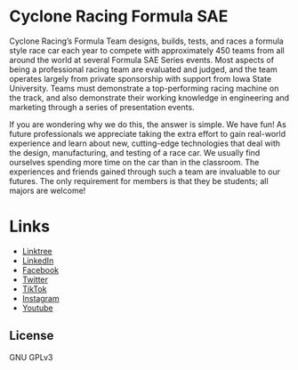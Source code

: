 # Cyclone Racing Formula SAE

Cyclone Racing’s Formula Team designs, builds, tests, and races a formula style race car each year to compete with approximately 450 teams from all around the world at several Formula SAE Series events. Most aspects of being a professional racing team are evaluated and judged, and the team operates largely from private sponsorship with support from Iowa State University. Teams must demonstrate a top-performing racing machine on the track, and also demonstrate their working knowledge in engineering and marketing through a series of presentation events.

If you are wondering why we do this, the answer is simple. We have fun! As future professionals we appreciate taking the extra effort to gain real-world experience and learn about new, cutting-edge technologies that deal with the design, manufacturing, and testing of a race car. We usually find ourselves spending more time on the car than in the classroom. The experiences and friends gained through such a team are invaluable to our futures. The only requirement for members is that they be students; all majors are welcome!

# Links
- [Linktree](https://linktr.ee/cycloneracing)
- [LinkedIn](https://www.linkedin.com/company/cyclone-racing/)
- [Facebook](https://www.facebook.com/CycloneRacingUS/)
- [Twitter](https://twitter.com/cycloneracingus?lang=en)
- [TikTok](https://www.tiktok.com/@cycloneracing)
- [Instagram](https://www.instagram.com/cycloneracingus/)
- [Youtube](https://www.youtube.com/channel/UCQaE_Bqq185kTRbl6uPepTg/videos)

## License

GNU GPLv3
